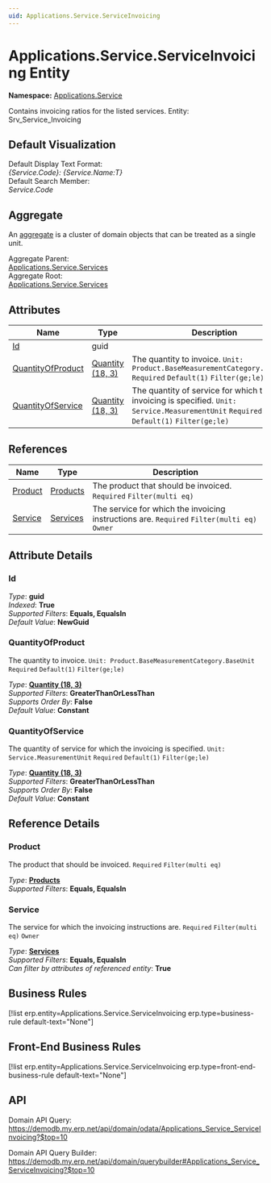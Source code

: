 ```yaml
---
uid: Applications.Service.ServiceInvoicing
---
```

# Applications.Service.ServiceInvoicing Entity

**Namespace:** [Applications.Service](Applications.Service.md)  

Contains invoicing ratios for the listed services. Entity: Srv_Service_Invoicing

## Default Visualization
Default Display Text Format:  
_{Service.Code}: {Service.Name:T}_  
Default Search Member:  
_Service.Code_  

## Aggregate
An [aggregate](https://docs.erp.net/tech/advanced/concepts/aggregates.html) is a cluster of domain objects that can be treated as a single unit.  

Aggregate Parent:  
[Applications.Service.Services](Applications.Service.Services.md)  
Aggregate Root:  
[Applications.Service.Services](Applications.Service.Services.md)  

## Attributes

| Name | Type | Description |
| ---- | ---- | --- |
| [Id](Applications.Service.ServiceInvoicing.md#id) | guid |  
| [QuantityOfProduct](Applications.Service.ServiceInvoicing.md#quantityofproduct) | [Quantity (18, 3)](../data-types.md#quantity) | The quantity to invoice. `Unit: Product.BaseMeasurementCategory.BaseUnit` `Required` `Default(1)` `Filter(ge;le)` 
| [QuantityOfService](Applications.Service.ServiceInvoicing.md#quantityofservice) | [Quantity (18, 3)](../data-types.md#quantity) | The quantity of service for which the invoicing is specified. `Unit: Service.MeasurementUnit` `Required` `Default(1)` `Filter(ge;le)` 

## References

| Name | Type | Description |
| ---- | ---- | --- |
| [Product](Applications.Service.ServiceInvoicing.md#product) | [Products](General.Products.Products.md) | The product that should be invoiced. `Required` `Filter(multi eq)` |
| [Service](Applications.Service.ServiceInvoicing.md#service) | [Services](Applications.Service.Services.md) | The service for which the invoicing instructions are. `Required` `Filter(multi eq)` `Owner` |


## Attribute Details

### Id

_Type_: **guid**  
_Indexed_: **True**  
_Supported Filters_: **Equals, EqualsIn**  
_Default Value_: **NewGuid**  

### QuantityOfProduct

The quantity to invoice. `Unit: Product.BaseMeasurementCategory.BaseUnit` `Required` `Default(1)` `Filter(ge;le)`

_Type_: **[Quantity (18, 3)](../data-types.md#quantity)**  
_Supported Filters_: **GreaterThanOrLessThan**  
_Supports Order By_: **False**  
_Default Value_: **Constant**  

### QuantityOfService

The quantity of service for which the invoicing is specified. `Unit: Service.MeasurementUnit` `Required` `Default(1)` `Filter(ge;le)`

_Type_: **[Quantity (18, 3)](../data-types.md#quantity)**  
_Supported Filters_: **GreaterThanOrLessThan**  
_Supports Order By_: **False**  
_Default Value_: **Constant**  


## Reference Details

### Product

The product that should be invoiced. `Required` `Filter(multi eq)`

_Type_: **[Products](General.Products.Products.md)**  
_Supported Filters_: **Equals, EqualsIn**  

### Service

The service for which the invoicing instructions are. `Required` `Filter(multi eq)` `Owner`

_Type_: **[Services](Applications.Service.Services.md)**  
_Supported Filters_: **Equals, EqualsIn**  
_Can filter by attributes of referenced entity_: **True**  



## Business Rules

[!list erp.entity=Applications.Service.ServiceInvoicing erp.type=business-rule default-text="None"]

## Front-End Business Rules

[!list erp.entity=Applications.Service.ServiceInvoicing erp.type=front-end-business-rule default-text="None"]

## API

Domain API Query:
<https://demodb.my.erp.net/api/domain/odata/Applications_Service_ServiceInvoicing?$top=10>

Domain API Query Builder:
<https://demodb.my.erp.net/api/domain/querybuilder#Applications_Service_ServiceInvoicing?$top=10>

